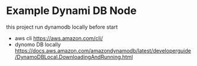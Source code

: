 # Example Dynami DB Node

this project run dynamodb locally before start

- aws cli <https://aws.amazon.com/cli/>
- dynomo DB locally <https://docs.aws.amazon.com/amazondynamodb/latest/developerguide/DynamoDBLocal.DownloadingAndRunning.html>

